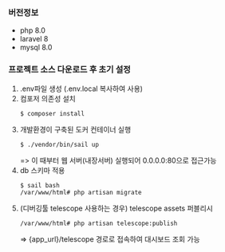 
### 버전정보
- php 8.0
- laravel 8
- mysql 8.0

### 프로젝트 소스 다운로드 후 초기 설정
1. .env파일 생성 (.env.local 복사하여 사용)
2. 컴포저 의존성 설치
    ```
    $ composer install
    ```
3. 개발환경이 구축된 도커 컨테이너 실행
    ```
    $ ./vendor/bin/sail up
    ```
   => 이 때부터 웹 서버(내장서버) 실행되어 0.0.0.0:80으로 접근가능
4. db 스키마 적용
    ```
    $ sail bash
    /var/www/html# php artisan migrate
    ```
5. (디버깅툴 telescope 사용하는 경우) telescope assets 퍼블리시
    ```
    /var/www/html# php artisan telescope:publish
    ```
   => {app_url}/telescope 경로로 접속하여 대시보드 조회 가능
